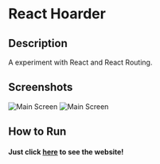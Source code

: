 # React Hoarder

## Description

A experiment with React and React Routing.

## Screenshots

![Main Screen](https://i.imgur.com/DCmhky6.png)
![Main Screen](https://i.imgur.com/wJlKFg0.png)

## How to Run

#### Just click [here](https://react-hoarder-3d922.web.app) to see the website!
